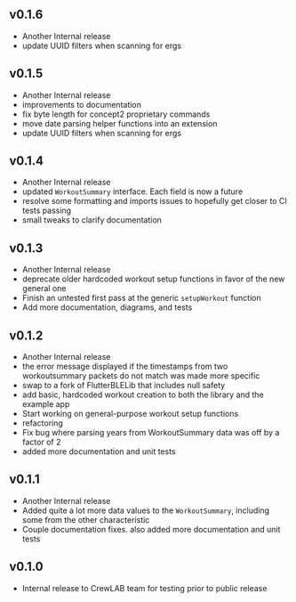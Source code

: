 ## v0.1.6
 * Another Internal release
 * update UUID filters when scanning for ergs
 
## v0.1.5
 * Another Internal release
 * improvements to documentation 
 * fix byte length for concept2 proprietary commands
 * move date parsing helper functions into an extension
 * update UUID filters when scanning for ergs 

## v0.1.4
 * Another Internal release
 * updated `WorkoutSummary` interface. Each field is now a future 
 * resolve some formatting and imports issues to hopefully get closer to CI tests passing
 * small tweaks to clarify documentation

## v0.1.3
 * Another Internal release
 * deprecate older hardcoded workout setup functions in favor of the new general one
 * Finish an untested first pass at the generic `setupWorkout` function
 * Add more documentation, diagrams, and tests

## v0.1.2
 * Another Internal release
 * the error message displayed if the timestamps from two workoutsummary packets do not match was made more specific
 * swap to a fork of FlutterBLELib that includes null safety
 * add basic, hardcoded workout creation to both the library and the example app
 * Start working on general-purpose workout setup functions
 * refactoring
 * Fix bug where parsing years from WorkoutSummary data was off by a factor of 2
 * added more documentation and unit tests 

## v0.1.1
 * Another Internal release
 * Added quite a lot more data values to the `WorkoutSummary`, including some from the other characteristic
 * Couple documentation fixes. also added more documentation and unit tests 
## v0.1.0

* Internal release to CrewLAB team for testing prior to public release

